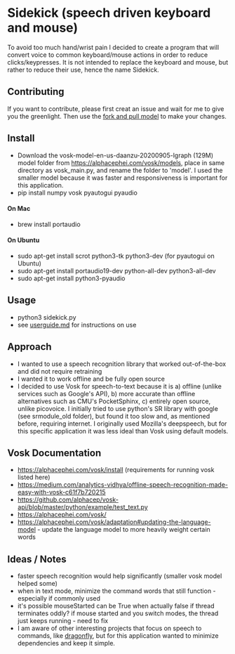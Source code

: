 # Sidekick (speech driven keyboard and mouse)
To avoid too much hand/wrist pain I decided to create a program that will convert voice to common keyboard/mouse actions in order to reduce clicks/keypresses. It is not intended to replace the keyboard and mouse, but rather to reduce their use, hence the name Sidekick. 

## Contributing

If you want to contribute, please first creat an issue and wait for me to give you the greenlight. Then use the [fork and pull model](https://github.com/oeschsec/speech-driven-keyboard/tree/master/docs/forkandpull.md) to make your changes. 

## Install

- Download the vosk-model-en-us-daanzu-20200905-lgraph (129M) model folder from https://alphacephei.com/vosk/models, place in same directory as vosk_main.py, and rename the folder to 'model'. I used the smaller model because it was faster and responsiveness is important for this application. 
- pip install numpy vosk pyautogui pyaudio

#### On Mac

- brew install portaudio

#### On Ubuntu

- sudo apt-get install scrot python3-tk python3-dev (for pyautogui on Ubuntu)
- sudo apt-get install portaudio19-dev python-all-dev python3-all-dev
- sudo apt-get install python3-pyaudio

## Usage

- python3 sidekick.py
- see [userguide.md](https://github.com/oeschsec/speech-driven-keyboard/tree/master/docs/userguide.md) for instructions on use

## Approach

- I wanted to use a speech recognition library that worked out-of-the-box and did not require retraining
- I wanted it to work offline and be fully open source
- I decided to use Vosk for speech-to-text because it is a) offline (unlike services such as Google's API), b) more accurate than offline alternatives such as CMU's PocketSphinx, c) entirely open source, unlike picovoice. I initially tried to use python's SR library with google (see srmodule_old folder), but found it too slow and, as mentioned before, requiring internet. I originally used Mozilla's deepspeech, but for this specific application it was less ideal than Vosk using default models.

## Vosk Documentation

- https://alphacephei.com/vosk/install (requirements for running vosk listed here)
- https://medium.com/analytics-vidhya/offline-speech-recognition-made-easy-with-vosk-c61f7b720215
- https://github.com/alphacep/vosk-api/blob/master/python/example/test_text.py
- https://alphacephei.com/vosk/
- https://alphacephei.com/vosk/adaptation#updating-the-language-model - update the language model to more heavily weight certain words

## Ideas / Notes

- faster speech recognition would help significantly (smaller vosk model helped some)
- when in text mode, minimize the command words that still function - especially if commonly used
- it's possible mouseStarted can be True when actually false if thread terminates oddly? if mouse started and you switch modes, the thread just keeps running - need to fix
- I am aware of other interesting projects that focus on speech to commands, like [dragonfly](https://github.com/dictation-toolbox/dragonfly), but for this application wanted to minimize dependencies and keep it simple.
